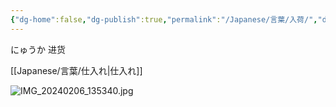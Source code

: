 ```yaml
---
{"dg-home":false,"dg-publish":true,"permalink":"/Japanese/言葉/入荷/","dgPassFrontmatter":true}
---
```



にゅうか
进货

[[Japanese/言葉/仕入れ\|仕入れ]]

![IMG_20240206_135340.jpg](/img/user/998%20resources/%E7%99%BD%E7%86%8A%E3%82%AB%E3%83%95%E3%82%A7/IMG_20240206_135340.jpg)